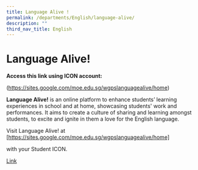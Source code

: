 ```yaml
---
title: Language Alive !
permalink: /departments/English/language-alive/
description: ""
third_nav_title: English
---
```

# Language Alive!
**Access this link using ICON account:**

(https://sites.google.com/moe.edu.sg/wgpslanguagealive/home)

**Language Alive!** is an online platform to enhance students’ learning experiences in school and at home, showcasing students' work and performances. It aims to create a culture of sharing and learning amongst students, to excite and ignite in them a love for the English language.

Visit Language Alive!
at
[https://sites.google.com/moe.edu.sg/wgpslanguagealive/home]

with your Student ICON.

[Link](https://sites.google.com/moe.edu.sg/wgpslanguagealive/home)